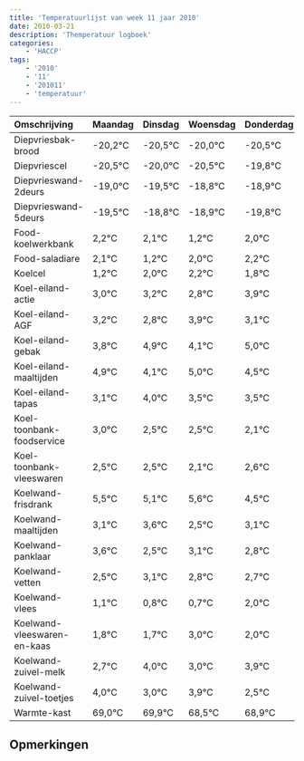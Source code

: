 ```yaml
---
title: 'Temperatuurlijst van week 11 jaar 2010'
date: 2010-03-21
description: 'Themperatuur logboek'
categories:
    - 'HACCP'
tags:
    - '2010'
    - '11'
    - '201011'
    - 'temperatuur'
---
```

|Omschrijving|Maandag|Dinsdag|Woensdag|Donderdag|Vrijdag|Zaterdag|Zondag|
|:---|:---|:---|:---|:---|:---|:---|:---|
|Diepvriesbak-brood|-20,2°C|-20,5°C|-20,0°C|-20,5°C|-19,8°C|-19,9°C|-20,8°C|
|Diepvriescel|-20,5°C|-20,0°C|-20,5°C|-19,8°C|-19,9°C|-20,8°C|-20,0°C|
|Diepvrieswand-2deurs|-19,0°C|-19,5°C|-18,8°C|-18,9°C|-19,8°C|-19,0°C|-18,8°C|
|Diepvrieswand-5deurs|-19,5°C|-18,8°C|-18,9°C|-19,8°C|-19,0°C|-18,8°C|-19,2°C|
|Food-koelwerkbank|2,2°C|2,1°C|1,2°C|2,0°C|2,2°C|1,8°C|2,9°C|
|Food-saladiare|2,1°C|1,2°C|2,0°C|2,2°C|1,8°C|2,9°C|2,1°C|
|Koelcel|1,2°C|2,0°C|2,2°C|1,8°C|2,9°C|2,1°C|3,0°C|
|Koel-eiland-actie|3,0°C|3,2°C|2,8°C|3,9°C|3,1°C|4,0°C|3,5°C|
|Koel-eiland-AGF|3,2°C|2,8°C|3,9°C|3,1°C|4,0°C|3,5°C|3,5°C|
|Koel-eiland-gebak|3,8°C|4,9°C|4,1°C|5,0°C|4,5°C|4,5°C|4,1°C|
|Koel-eiland-maaltijden|4,9°C|4,1°C|5,0°C|4,5°C|4,5°C|4,1°C|4,6°C|
|Koel-eiland-tapas|3,1°C|4,0°C|3,5°C|3,5°C|3,1°C|3,6°C|2,5°C|
|Koel-toonbank-foodservice|3,0°C|2,5°C|2,5°C|2,1°C|2,6°C|1,5°C|2,1°C|
|Koel-toonbank-vleeswaren|2,5°C|2,5°C|2,1°C|2,6°C|1,5°C|2,1°C|1,8°C|
|Koelwand-frisdrank|5,5°C|5,1°C|5,6°C|4,5°C|5,1°C|4,8°C|4,7°C|
|Koelwand-maaltijden|3,1°C|3,6°C|2,5°C|3,1°C|2,8°C|2,7°C|4,0°C|
|Koelwand-panklaar|3,6°C|2,5°C|3,1°C|2,8°C|2,7°C|4,0°C|3,0°C|
|Koelwand-vetten|2,5°C|3,1°C|2,8°C|2,7°C|4,0°C|3,0°C|3,9°C|
|Koelwand-vlees|1,1°C|0,8°C|0,7°C|2,0°C|1,0°C|1,9°C|0,5°C|
|Koelwand-vleeswaren-en-kaas|1,8°C|1,7°C|3,0°C|2,0°C|2,9°C|1,5°C|1,9°C|
|Koelwand-zuivel-melk|2,7°C|4,0°C|3,0°C|3,9°C|2,5°C|2,9°C|3,1°C|
|Koelwand-zuivel-toetjes|4,0°C|3,0°C|3,9°C|2,5°C|2,9°C|3,1°C|3,1°C|
|Warmte-kast|69,0°C|69,9°C|68,5°C|68,9°C|69,1°C|69,1°C|68,9°C|

## Opmerkingen


